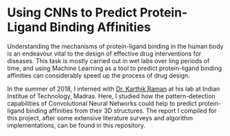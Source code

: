# Using CNNs to Predict Protein-Ligand Binding Affinities

Understanding the mechanisms of protein-ligand binding in the human body is an endeavour vital to the design of effective drug interventions for diseases. This task is mostly carried out in wet labs over ling periods of time, and using Machine Learning as a tool to predict protein-ligand binding affinities can considerably speed up the process of drug design.

In the summer of 2018, I interned with [Dr. Karthik Raman](https://home.iitm.ac.in/kraman/lab/karthik/) at his lab at Indian Institue of Technology, Madras. Here, I studied how the pattern-detection capabilities of Convolutional Neural Networks could help to predict protein-ligand binding affinities from their 3D structures. The report I compiled for this project, after some extensive literature surveys and algorithm implementations, can be found in this repository.

